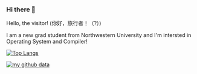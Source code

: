 ### Hi there 👋

Hello, the visitor! (你好，旅行者！（?）)

I am a new grad student from Northwestern University and I'm intersted in Operating System and Compiler!



[![Top Langs](https://github-readme-stats.vercel.app/api/top-langs/?username=USBskycrafts)](https://github.com/anuraghazra/github-readme-stats)

[![my github data](https://github-readme-stats.vercel.app/api?username=USBskycrafts)]()
